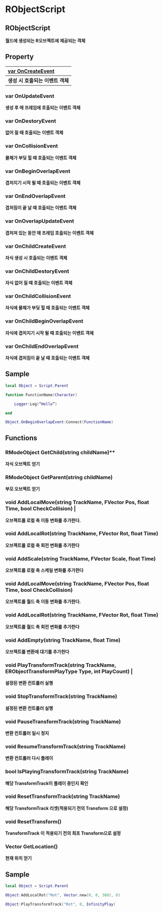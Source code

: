 # RObjectScript

## **RObjectScript**

**월드에 생성되는 R오브젝트에 제공되는 객체**

## **Property**

| **[var OnCreateEvent](../../api-reference/common/rmodeeventfunction.md)** |
| :--- |
|**생성 시 호출되는 이벤트 객체**|

### **var OnUpdateEvent**
**생성 후 매 프레임에 호출되는 이벤트 객체**

### **var OnDestoryEvent** 
**없어 질 때 호출되는 이벤트 객체**

### **var OnCollisionEvent**
 **물체가 부딪 힐 때 호출되는 이벤트 객체** 

### **var OnBeginOverlapEvent** 
**겹처지기 시작 될 때 호출되는 이벤트 객체** 

### **var OnEndOverlapEvent** 
**겹처짐이 끝 날 때 호출되는 이벤트 객체** 
 
### **var OnOverlapUpdateEvent** 
**겹처져 있는 동안 매 프레임 호출되는 이벤트 객체** 

### **var OnChildCreateEvent**  
 **자식 생성 시 호출되는 이벤트 객체** 

### **var OnChildDestoryEvent**  
**자식 없어 질 때 호출되는 이벤트 객체** 

### **var OnChildCollisionEvent**
 **자식에 물체가 부딪 힐 때 호출되는 이벤트 객체** 

### **var OnChildBeginOverlapEvent** 
**자식에 겹처지기 시작 될 때 호출되는 이벤트 객체** 

### **var OnChildEndOverlapEvent** 
 **자식에 겹처짐이 끝 날 때 호출되는 이벤트 객체** 

 

## **Sample**

```lua
local Object = Script.Parent

function FunctionName(Character) 

    Logger:Log(“Hello”)

end

Object.OnBeginOverlapEvent:Connect(FunctionName)
```

## **Functions**

### RModeObject GetChild\(string childName\)**  
**자식 오브젝트 얻기** 

###  **RModeObject GetParent\(string childName\)** 
 **부모 오브젝트 얻기** 

###  **void AddLocalMove\(string TrackName, FVector Pos, float Time, bool CheckCollision\)** |
 **오브젝트를 로컬 축 이동 변화를 추가한다.** 

### **void AddLocalRot\(string TrackName, FVector Rot, float Time\)**  
**오브젝트를 로컬 축 회전 변화를 추가한다**

###  **void AddScale\(string TrackName, FVector Scale, float Time\)** 
 **오브젝트를 로컬 축 스케일 변화를 추가한다** 

###  **void AddLocalMove\(string TrackName, FVector Pos, float Time, bool CheckCollision\)** 
 **오브젝트를 월드 축 이동 변화를 추가한다.** 

### **void AddLocalRot\(string TrackName, FVector Rot, float Time\)** 
**오브젝트를 월드 축 회전 변화를 추가한다** 

### **void AddEmpty\(string TrackName, float Time\)** 
 **오브젝트를 변환에 대기를 추가한다** 

### **void PlayTransformTrack\(string TrackName, ERObjectTransformPlayType Type, int PlayCount\)** |
**설정된 변환 컨트롤러 실행** 

### **void StopTransformTrack\(string TrackName\)** 
**설정된 변환 컨트롤러 실행** 

### **void PauseTransformTrack\(string TrackName\)** 
 **변환 컨트롤러 일시 정지** 

### **void ResumeTransformTrack\(string TrackName\)** 
 **변환 컨트롤러 다시 플레이** 

###  **bool IsPlayingTransformTrack\(string TrackName\)** 
 **해당 TransformTrack이 플레이 중인지 확인** 

###  **void ResetTransformTrack\(string TrackName\)**  
**해당 TransformTrack 리셋\(적용되기 전의 Transform 으로 설정\)**  

###  **void ResetTransform\(\)** 
**TransformTrack 이 적용되기 전의 최초 Transform으로 설정**  

### **Vector GetLocation\(\)** 
 **현재 위치 얻기** 

## **Sample**

```lua
local Object = Script.Parent

Object:AddLocalRot("Rot", Vector.new(0, 0, 360), 8)  

Object:PlayTransformTrack("Rot", 0, InfinityPlay)
```

